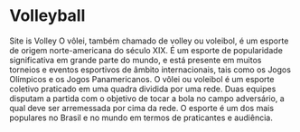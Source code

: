 # Volleyball
Site is Volley
O vôlei, também chamado de volley ou voleibol, é um esporte de origem norte-americana do século XIX. É um esporte de popularidade significativa em grande parte do mundo, e está presente em muitos torneios e eventos esportivos de âmbito internacionais, tais como os Jogos Olímpicos e os Jogos Panamericanos.
O vôlei ou voleibol é um esporte coletivo praticado em uma quadra dividida por uma rede. Duas equipes disputam a partida com o objetivo de tocar a bola no campo adversário, a qual deve ser arremessada por cima da rede. 
O esporte é um dos mais populares no Brasil e no mundo em termos de praticantes e audiência.
